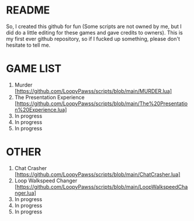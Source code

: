 # README
So, I created this github for fun (Some scripts are not owned by me, but I did do a little editing for these games and gave credits to owners).
This is my first ever github repository, so if I fucked up something, please don't hesitate to tell me.

# GAME LIST
1. Murder
[https://github.com/LoopyPawss/scripts/blob/main/MURDER.lua]
2. The Presentation Experience
[https://github.com/LoopyPawss/scripts/blob/main/The%20Presentation%20Experience.lua]
3. In progress
4. In progress
5. In progress

# OTHER
1. Chat Crasher
[https://github.com/LoopyPawss/scripts/blob/main/ChatCrasher.lua]
2. Loop Walkspeed Changer
[https://github.com/LoopyPawss/scripts/blob/main/LoopWalkspeedChanger.lua]
3. In progress
4. In progress
5. In progress
